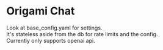 # Origami Chat
Look at base_config.yaml for settings. <br />
It's stateless aside from the db for rate limits and the config. <br />
Currently only supports openai api.
